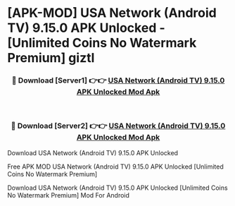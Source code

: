 # [APK-MOD] USA Network (Android TV) 9.15.0 APK Unlocked - [Unlimited Coins No Watermark Premium] giztl



<div align="center">
<h3>🔴 Download [Server1] 👉👉 <a href="https://momento.my/?title=USA_Network_(Android_TV)_9.15.0_APK_Unlocked">USA Network (Android TV) 9.15.0 APK Unlocked Mod Apk</a></h3><br>

<h3>🔴 Download [Server2] 👉👉 <a href="https://momento.my/?title=USA_Network_(Android_TV)_9.15.0_APK_Unlocked">USA Network (Android TV) 9.15.0 APK Unlocked Mod Apk</a></h3>
</div>



Download USA Network (Android TV) 9.15.0 APK Unlocked 

Free APK MOD USA Network (Android TV) 9.15.0 APK Unlocked [Unlimited Coins No Watermark Premium]

Download USA Network (Android TV) 9.15.0 APK Unlocked [Unlimited Coins No Watermark Premium] Mod For Android
